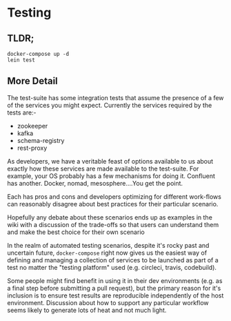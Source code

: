 # Testing

## TLDR;

```
docker-compose up -d
lein test
```

## More Detail

The test-suite has some integration tests that assume the presence of a few of
the services you might expect. Currently the services required by the tests
are:-

 - zookeeper
 - kafka
 - schema-registry
 - rest-proxy

As developers, we have a veritable feast of options available to us about
exactly how these services are made available to the test-suite. For example,
your OS probably has a few mechanisms for doing it. Confluent has another.
Docker, nomad, mesosphere....You get the point.

Each has pros and cons and developers optimizing for different work-flows can
reasonably disagree about best practices for their particular scenario.

Hopefully any debate about these scenarios ends up as examples in the wiki with
a discussion of the trade-offs so that users can understand them and make the
best choice for their own scenario

In the realm of automated testing scenarios, despite it's rocky past and
uncertain future, `docker-compose` right now gives us the easiest way of
defining and managing a collection of services to be launched as part of a test
no matter the "testing platform" used (e.g. circleci, travis, codebuild).

Some people might find benefit in using it in their dev environments (e.g. as a
final step before submitting a pull request), but the primary reason for it's
inclusion is to ensure test results are reproducible independently of the host
environment. Discussion about how to support any particular workflow seems
likely to generate lots of heat and not much light.

